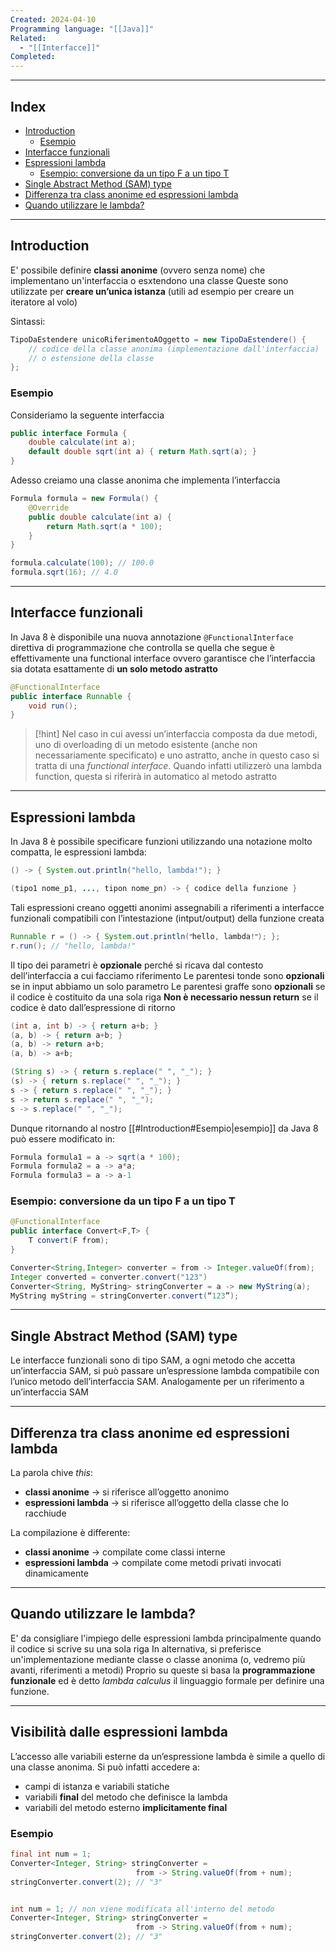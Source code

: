 ```yaml
---
Created: 2024-04-10
Programming language: "[[Java]]"
Related:
  - "[[Interfacce]]"
Completed:
---
```

---
## Index
- [Introduction](#introduction)
	- [Esempio](#esempio)
- [Interfacce funzionali](#interfacce-funzionali)
- [Espressioni lambda](#espressioni-lambda)
	- [Esempio: conversione da un tipo F a un tipo T](#esempio-conversione-da-un-tipo-f-a-un-tipo-t)
- [Single Abstract Method (SAM) type](#single-abstract-method-sam-type)
- [Differenza tra class anonime ed espressioni lambda](#differenza-tra-class-anonime-ed-espressioni-lambda)
- [Quando utilizzare le lambda?](#quando-utilizzare-le-lambda)

---
## Introduction
E' possibile definire **classi anonime** (ovvero senza nome) che implementano un'interfaccia o esxtendono una classe
Queste sono utilizzate per **creare un’unica istanza** (utili ad esempio per creare un iteratore al volo)

Sintassi:
```java
TipoDaEstendere unicoRiferimentoAOggetto = new TipoDaEstendere() {
	// codice della classe anonima (implementazione dall'interfaccia)
	// o estensione della classe
};
```

### Esempio
Consideriamo la seguente interfaccia
```java
public interface Formula {
	double calculate(int a);
	default double sqrt(int a) { return Math.sqrt(a); }
}
```

Adesso creiamo una classe anonima che implementa l’interfaccia
```java
Formula formula = new Formula() {
	@Override
	public double calculate(int a) {
		return Math.sqrt(a * 100);
	}
}

formula.calculate(100); // 100.0
formula.sqrt(16); // 4.0
```

---
## Interfacce funzionali
In Java 8 è disponibile una nuova annotazione `@FunctionalInterface` direttiva di programmazione che controlla se quella che segue è effettivamente una functional interface ovvero garantisce che l’interfaccia sia dotata esattamente di **un solo metodo astratto**

```java
@FunctionalInterface
public interface Runnable {
	void run();
}
```

>[!hint]
> Nel caso in cui avessi un’interfaccia composta da due metodi, uno di overloading di un metodo esistente (anche non necessariamente specificato) e uno astratto, anche in questo caso si tratta di una *functional interface*. Quando infatti utilizzerò una lambda function, questa si riferirà in automatico al metodo astratto

---
## Espressioni lambda
In Java 8 è possibile specificare funzioni utilizzando una notazione molto compatta, le espressioni lambda:

```java
() -> { System.out.println("hello, lambda!"); }

(tipo1 nome_p1, ..., tipon nome_pn) -> { codice della funzione }
```

Tali espressioni creano oggetti anonimi assegnabili a riferimenti a interfacce funzionali compatibili con l’intestazione (intput/output) della funzione creata

```java
Runnable r = () -> { System.out.println(ʺhello, lambda!ʺ); };
r.run(); // "hello, lambda!"
```

Il tipo dei parametri è **opzionale** perché si ricava dal contesto dell’interfaccia a cui facciamo riferimento
Le parentesi tonde sono **opzionali** se in input abbiamo un solo parametro
Le parentesi graffe sono **opzionali** se il codice è costituito da una sola riga
**Non è necessario nessun return** se il codice è dato dall’espressione di ritorno

```java
(int a, int b) -> { return a+b; }
(a, b) -> { return a+b; }
(a, b) -> return a+b;
(a, b) -> a+b;

(String s) -> { return s.replace(" ", "_"); }
(s) -> { return s.replace(" ", "_"); }
s -> { return s.replace(" ", "_"); }
s -> return s.replace(" ", "_");
s -> s.replace(" ", "_");
```

Dunque ritornando al nostro [[#Introduction#Esempio|esempio]] da Java 8 può essere modificato in:
```java
Formula formula1 = a -> sqrt(a * 100);
Formula formula2 = a -> a*a;
Formula formula3 = a -> a-1
```

### Esempio: conversione da un tipo F a un tipo T
```java
@FunctionalInterface
public interface Convert<F,T> {
	T convert(F from);
}

Converter<String,Integer> converter = from -> Integer.valueOf(from);
Integer converted = converter.convert("123")
Converter<String, MyString> stringConverter = a -> new MyString(a);
MyString myString = stringConverter.convert(“123”);
```

---
## Single Abstract Method (SAM) type
Le interfacce funzionali sono di tipo SAM, a ogni metodo che accetta un’interfaccia SAM, si può passare un’espressione lambda compatibile con l’unico metodo dell’interfaccia SAM.
Analogamente per un riferimento a un’interfaccia SAM

---
## Differenza tra class anonime ed espressioni lambda
La parola chive *this*:
 - **classi anonime** → si riferisce all’oggetto anonimo
 - **espressioni lambda** → si riferisce all’oggetto della classe che lo racchiude

La compilazione è differente:
- **classi anonime** → compilate come classi interne
- **espressioni lambda** → compilate come metodi privati invocati dinamicamente

---
## Quando utilizzare le lambda?
E' da consigliare l'impiego delle espressioni lambda principalmente quando il codice si scrive su una sola riga
In alternativa, si preferisce un'implementazione mediante classe o classe anonima (o, vedremo più avanti, riferimenti a metodi)
Proprio su queste si basa la **programmazione funzionale** ed è detto *lambda calculus* il linguaggio formale per definire una funzione.

---
## Visibilità dalle espressioni lambda
L’accesso alle variabili esterne da un’espressione lambda è simile a quello di una classe anonima. Si può infatti accedere a:
- campi di istanza e variabili statiche
- variabili **final** del metodo che definisce la lambda
- variabili del metodo esterno **implicitamente final**

### Esempio
```java
final int num = 1;
Converter<Integer, String> stringConverter = 
							from -> String.valueOf(from + num);
stringConverter.convert(2); // "3"


int num = 1; // non viene modificata all'interno del metodo
Converter<Integer, String> stringConverter = 
							from -> String.valueOf(from + num);
stringConverter.convert(2); // "3"
```
